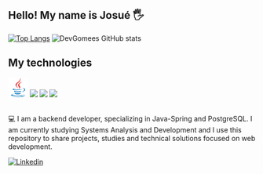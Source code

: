 ## Hello! My name is Josué 🖐️


[![Top Langs](https://github-readme-stats.vercel.app/api/top-langs/?username=DevGomees&show_icons=true&theme=dracula)](https://github.com/Devgomees/github-readme-stats&theme=dracula)
![DevGomees GitHub stats](https://github-readme-stats.vercel.app/api?username=DevGomees&show_icons=true&theme=dracula)
## My technologies
<div>
  <img src="https://raw.githubusercontent.com/devicons/devicon/master/icons/java/java-original.svg" height="40" />     
  <img src="https://www.vectorlogo.zone/logos/springio/springio-icon.svg" height="40" />  
  <img src="https://cdn.jsdelivr.net/gh/devicons/devicon@latest/icons/postgresql/postgresql-original-wordmark.svg" height="40" />
  <img src="https://cdn.jsdelivr.net/gh/devicons/devicon@latest/icons/csharp/csharp-original.svg" height="40" />
  
</div><br/>

💻 I am a backend developer, specializing in Java-Spring and PostgreSQL.
I am currently studying Systems Analysis and Development and I use this repository to share projects, studies and technical solutions focused on web development.

[![Linkedin](https://img.shields.io/badge/LinkedIn-0077B5?style=for-the-badge&logo=linkedin&logoColor=white)](https://www.linkedin.com/in/josu%C3%A9-gomes-89859125b/)
